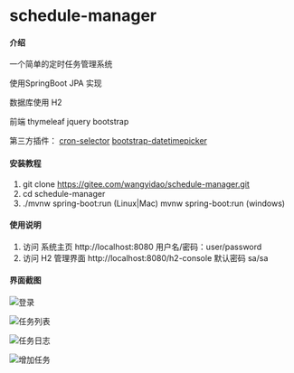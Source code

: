 # schedule-manager

#### 介绍
一个简单的定时任务管理系统

使用SpringBoot  JPA 实现

数据库使用 H2

前端 thymeleaf jquery bootstrap

第三方插件：
[cron-selector](https://github.com/MrFengGG/cron-selector)
[bootstrap-datetimepicker](https://www.malot.fr/bootstrap-datetimepicker/)

#### 安装教程

1.  git clone https://gitee.com/wangyidao/schedule-manager.git
2.  cd schedule-manager
3.  ./mvnw spring-boot:run (Linux|Mac)  mvnw spring-boot:run (windows)

#### 使用说明

1.  访问 系统主页 http://localhost:8080   用户名/密码：user/password
2.  访问 H2 管理界面 http://localhost:8080/h2-console   默认密码 sa/sa

#### 界面截图

![登录](https://wx1.sinaimg.cn/mw2000/65d0eb44gy1gs2mmcoc31j20md0apq3b.jpg)

![任务列表](https://wx1.sinaimg.cn/mw2000/65d0eb44gy1gs2mmq36ryj20xm0ej0tv.jpg)

![任务日志](https://wx1.sinaimg.cn/mw2000/65d0eb44gy1gs2mn3poqqj20xl0e7tac.jpg)

![增加任务](https://wx1.sinaimg.cn/mw2000/65d0eb44gy1gs2mo5sgi9j20xh0ijq4b.jpg)


